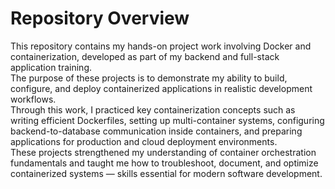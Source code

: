 # Repository Overview

This repository contains my hands-on project work involving Docker and containerization, developed as part of my backend and full-stack application training.  
The purpose of these projects is to demonstrate my ability to build, configure, and deploy containerized applications in realistic development workflows.  
Through this work, I practiced key containerization concepts such as writing efficient Dockerfiles, setting up multi-container systems, configuring backend-to-database communication inside containers, and preparing applications for production and cloud deployment environments.  
These projects strengthened my understanding of container orchestration fundamentals and taught me how to troubleshoot, document, and optimize containerized systems — skills essential for modern software development.
